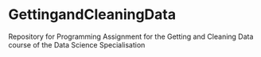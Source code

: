 # GettingandCleaningData
Repository for Programming Assignment for the Getting and Cleaning Data course of the Data Science Specialisation
